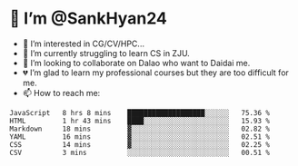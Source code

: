 # 👋 I’m @SankHyan24

- 👀 I’m interested in CG/CV/HPC...
- 🌱 I’m currently struggling to learn CS in ZJU.
- 💞️ I’m looking to collaborate on Dalao who want to Daidai me.
- 💔 I’m glad to learn my professional courses but they are too difficult for me.
- 📫 How to reach me:


<!---
SankHyan24/SankHyan24 is a ✨ special ✨ repository because its `README.md` (this file) appears on your GitHub profile.
You can click the Preview link to take a look at your changes.
--->
<!--START_SECTION:waka-->

```text
JavaScript   8 hrs 8 mins    ███████████████████░░░░░░   75.36 %
HTML         1 hr 43 mins    ████░░░░░░░░░░░░░░░░░░░░░   15.93 %
Markdown     18 mins         ▓░░░░░░░░░░░░░░░░░░░░░░░░   02.82 %
YAML         16 mins         ▓░░░░░░░░░░░░░░░░░░░░░░░░   02.51 %
CSS          14 mins         ▓░░░░░░░░░░░░░░░░░░░░░░░░   02.25 %
CSV          3 mins          ░░░░░░░░░░░░░░░░░░░░░░░░░   00.51 %
```

<!--END_SECTION:waka-->
